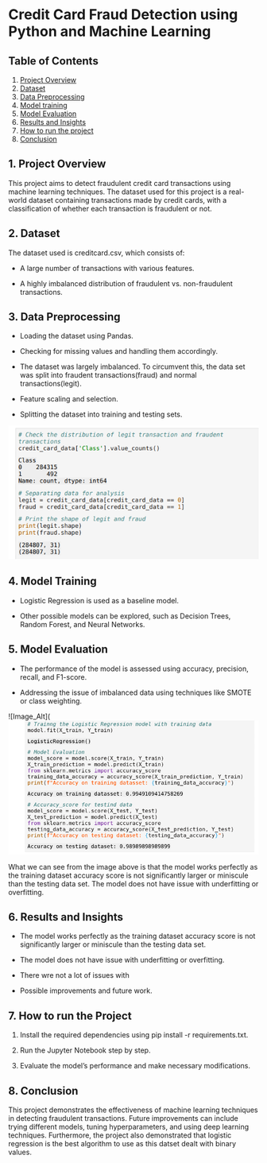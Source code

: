 # Credit Card Fraud Detection using Python and Machine Learning

## Table of Contents
1. [Project Overview](#project-overview)
2. [Dataset](#dataset)
3. [Data Preprocessing](#data-]re]rocessing)
4. [Model training](#model-training)
5. [Model Evaluation](#model-evaluation)
6. [Results and Insights](#results-and-insights)
7. [How to run the project](#how-to-run-the-project)
8. [Conclusion](#conclusion)

## 1. Project Overview

This project aims to detect fraudulent credit card transactions using machine learning techniques.
The dataset used for this project is a real-world dataset containing transactions made by credit cards, with a classification of whether each transaction is fraudulent or not.

## 2. Dataset 

The dataset used is creditcard.csv, which consists of:

- A large number of transactions with various features.

- A highly imbalanced distribution of fraudulent vs. non-fraudulent transactions.

## 3. Data Preprocessing

- Loading the dataset using Pandas.

- Checking for missing values and handling them accordingly.
  
- The dataset was largely imbalanced. To circumvent this, the data set was split into fraudent transactions(fraud) and normal transactions(legit).

- Feature scaling and selection.

- Splitting the dataset into training and testing sets.


![Image_Alt](https://github.com/Shamiso-Tirivanhu/Credit-Card-Fraud-Detection-/blob/6f2c0f7b4fabbaafa4593880bc7d54e584c587a5/Imbalanced%20dataset-%20%20Credit%20Card%20Fraud%20detection.png)
  

## 4. Model Training

- Logistic Regression is used as a baseline model.

- Other possible models can be explored, such as Decision Trees, Random Forest, and Neural Networks.

## 5. Model Evaluation

- The performance of the model is assessed using accuracy, precision, recall, and F1-score.

- Addressing the issue of imbalanced data using techniques like SMOTE or class weighting.


![Image_Alt](![image]( https://github.com/Shamiso-Tirivanhu/Credit-Card-Fraud-Detection-/blob/47723804aa79fdd698f1e425bb18d4fc3aa4c7c0/Credit%20Card%20Fraud%20Detection%20picture.png)



What we can see from the image above is that the model works perfectly as the training dataset accuracy score is not significantly larger or miniscule than the testing data set. The model does not have issue with underfitting or overfitting.

## 6. Results and Insights

- The model works perfectly as the training dataset accuracy score is not significantly larger or miniscule than the testing data set.
  
- The model does not have issue with underfitting or overfitting.

- There wre not a lot of issues with 

- Possible improvements and future work.

## 7. How to run the Project

1. Install the required dependencies using pip install -r requirements.txt.

2. Run the Jupyter Notebook step by step.

3. Evaluate the model’s performance and make necessary modifications.

## 8. Conclusion

This project demonstrates the effectiveness of machine learning techniques in detecting fraudulent transactions.
Future improvements can include trying different models, tuning hyperparameters, and using deep learning techniques.
Furthermore, the project also demonstrated that logistic regression is the best algorithm to use as this datset dealt with binary values.
